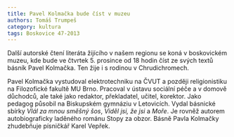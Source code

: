 ```yaml
---
title: Pavel Kolmačka bude číst v muzeu
authors: Tomáš Trumpeš
category: kultura
tags: Boskovice 47-2013
---
```


Další autorské čtení literáta žijícího v našem regionu se koná v boskovickém muzeu, kde bude ve čtvrtek 5. prosince od 18 hodin číst ze svých textů básník Pavel Kolmačka. Ten žije i s rodinou v Chrudichromech.

Pavel Kolmačka vystudoval elektrotechniku na ČVUT a později religionistiku na Filozofické fakultě MU Brno. Pracoval v ústavu sociální péče a v domově důchodců, ale také jako redaktor, překladatel, učitel, korektor. Jako pedagog působil na Biskupském gymnáziu v Letovicích. Vydal básnické sbírky *Vlál za mnou směšný šos*, *Viděl jsi, že jsi* a *Moře*. Je rovněž autorem autobiograficky laděného románu Stopy za obzor. Básně Pavla Kolmačky zhudebňuje písničkář Karel Vepřek.